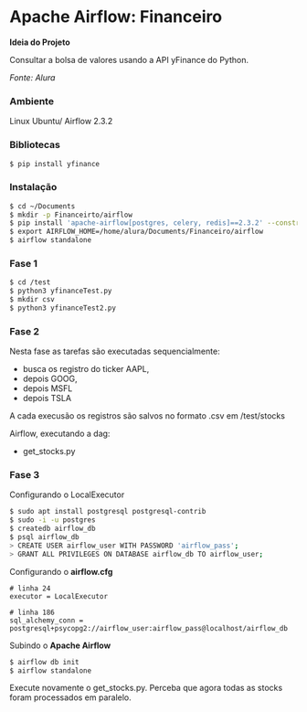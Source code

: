 #  Apache Airflow: Financeiro

**Ideia do Projeto**

Consultar a bolsa de valores usando a API yFinance do Python.

*Fonte: Alura*

### Ambiente

Linux Ubuntu/
Airflow 2.3.2

### Bibliotecas

```bash
$ pip install yfinance
```

### Instalação 

```bash
$ cd ~/Documents
$ mkdir -p Financeirto/airflow
$ pip install 'apache-airflow[postgres, celery, redis]==2.3.2' --constraint "https://raw.githubusercontent.com/apache/airflow/constraints-2.3.2/constraints-3.9.txt"
$ export AIRFLOW_HOME=/home/alura/Documents/Financeiro/airflow
$ airflow standalone
```

### Fase 1

```bash
$ cd /test
$ python3 yfinanceTest.py
$ mkdir csv
$ python3 yfinanceTest2.py
```

### Fase 2

Nesta fase as tarefas são executadas sequencialmente: 

* busca os registro do ticker AAPL, 
* depois GOOG, 
* depois MSFL 
* depois TSLA

A cada execusão os registros são salvos no formato .csv em /test/stocks

Airflow, executando a dag:

* get_stocks.py

### Fase 3

Configurando o LocalExecutor

```bash
$ sudo apt install postgresql postgresql-contrib
$ sudo -i -u postgres
$ createdb airflow_db
$ psql airflow_db
> CREATE USER airflow_user WITH PASSWORD 'airflow_pass';
> GRANT ALL PRIVILEGES ON DATABASE airflow_db TO airflow_user;
```

Configurando o **airflow.cfg**

```
# linha 24
executor = LocalExecutor

# linha 186
sql_alchemy_conn = postgresql+psycopg2://airflow_user:airflow_pass@localhost/airflow_db
```

Subindo o **Apache Airflow**

```bash
$ airflow db init
$ airflow standalone
```

Execute novamente o get_stocks.py. Perceba que agora todas as stocks foram processados em paralelo.

